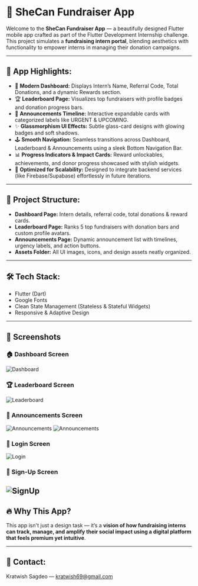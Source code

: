 # 📱 SheCan Fundraiser App

Welcome to the **SheCan Fundraiser App** — a beautifully designed Flutter mobile app crafted as part of the Flutter Development Internship challenge. This project simulates a **fundraising intern portal**, blending aesthetics with functionality to empower interns in managing their donation campaigns.

---

## 🚀 App Highlights:
- 🎨 **Modern Dashboard:** Displays Intern’s Name, Referral Code, Total Donations, and a dynamic Rewards section.
- 🏆 **Leaderboard Page:** Visualizes top fundraisers with profile badges and donation progress bars.
- 📢 **Announcements Timeline:** Interactive expandable cards with categorized labels like URGENT & UPCOMING.
- ✨ **Glassmorphism UI Effects:** Subtle glass-card designs with glowing badges and soft shadows.
- 🕹️ **Smooth Navigation:** Seamless transitions across Dashboard, Leaderboard & Announcements using a sleek Bottom Navigation Bar.
- 📊 **Progress Indicators & Impact Cards:** Reward unlockables, achievements, and donor progress showcased with stylish widgets.
- 🔗 **Optimized for Scalability:** Designed to integrate backend services (like Firebase/Supabase) effortlessly in future iterations.

---

## 📂 Project Structure:
- **Dashboard Page:** Intern details, referral code, total donations & reward cards.
- **Leaderboard Page:** Ranks 5 top fundraisers with donation bars and custom profile avatars.
- **Announcements Page:** Dynamic announcement list with timelines, urgency labels, and action buttons.
- **Assets Folder:** All UI images, icons, and design assets neatly organized.

---

## 🛠️ Tech Stack:
- Flutter (Dart)
- Google Fonts
- Clean State Management (Stateless & Stateful Widgets)
- Responsive & Adaptive Design

---

## 📱 Screenshots

### 🏠 Dashboard Screen
![Dashboard](https://github.com/KratwishSagdeo/SheCan-fundraiser-app/blob/main/Screenshot%202025-08-03%20191921.png)

### 🏆 Leaderboard Screen
![Leaderboard](https://github.com/KratwishSagdeo/SheCan-fundraiser-app/blob/main/Screenshot%202025-08-03%20192304.png)

### 📢 Announcements Screen
![Announcements](https://github.com/KratwishSagdeo/SheCan-fundraiser-app/blob/main/Screenshot%202025-08-03%20192408.png)
![Announcements](https://github.com/KratwishSagdeo/SheCan-fundraiser-app/blob/main/Screenshot%202025-08-03%20192432.png)

### 🔐 Login Screen
![Login](https://github.com/KratwishSagdeo/SheCan-fundraiser-app/blob/main/Screenshot%202025-08-03%20193147.png)
### 📝 Sign-Up Screen
![SignUp](https://github.com/KratwishSagdeo/SheCan-fundraiser-app/blob/main/Screenshot%202025-08-03%20193157.png)
---

## 🔥 Why This App?
This app isn't just a design task — it’s a **vision of how fundraising interns can track, manage, and amplify their social impact using a digital platform that feels premium yet intuitive**.

---

## 📧 Contact:
Kratwish Sagdeo — kratwish69@gmail.com
